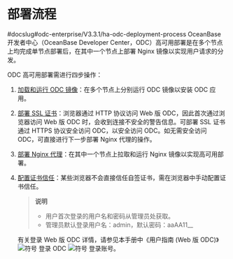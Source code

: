 部署流程 
=========================
#docslug#odc-enterprise/V3.3.1/ha-odc-deployment-process
OceanBase 开发者中心（OceanBase Developer Center，ODC）高可用部署是在多个节点上均完成单节点部署后，在其中一个节点上部署 Nginx 镜像以实现用户请求的分发。

ODC 高可用部署需进行四步操作：

1. [加载和运行 ODC 镜像](../4.deploy-the-ha-odc/2.load-and-run-ha-odc-images.md)：在多个节点上分别运行 ODC 镜像以安装 ODC 应用。

   

2. [部署 SSL 证书](../4.deploy-the-ha-odc/3.deploy-ssl-certificates.md)：浏览器通过 HTTP 协议访问 Web 版 ODC，因此首次通过浏览器访问 Web 版 ODC 时，会收到连接不安全的警告信息。可部署 SSL 证书通过 HTTPS 协议安全访问 ODC，以安全访问 ODC。如无需安全访问 ODC，可直接进行下一步部署 Nginx 代理的操作。

   

3. [部署 Nginx 代理](../4.deploy-the-ha-odc/4.deploy-nginx-proxy.md)：在其中一个节点上拉取和运行 Nginx 镜像以实现高可用部署。

   

4. [配置证书信任](../4.deploy-the-ha-odc/5.configure-certificate-trust.md)：某些浏览器不会直接信任自签证书，需在浏览器中手动配置证书信任。

   > **说明** <br>
   > * 用户首次登录的用户名和密码从管理员处获取。
   > * 管理员默认登录用户名：admin，默认密码：aaAA11__

     有关登录 Web 版 ODC 详情，请参见本手册中《用户指南 (Web 版 ODC)》![符号](https://help-static-aliyun-doc.aliyuncs.com/assets/img/zh-CN/2453935361/p345262.jpg) 登录 ODC ![符号](https://help-static-aliyun-doc.aliyuncs.com/assets/img/zh-CN/2453935361/p345263.jpg) 登录账号。
     
   

   
   






